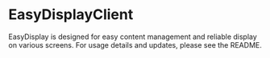 # EasyDisplayClient
EasyDisplay is designed for easy content management and reliable display on various screens.   For usage details and updates, please see the README.
